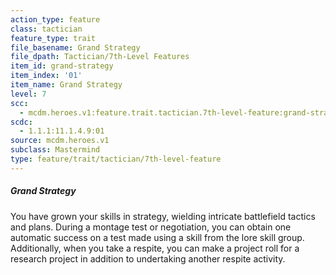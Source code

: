 ```yaml
---
action_type: feature
class: tactician
feature_type: trait
file_basename: Grand Strategy
file_dpath: Tactician/7th-Level Features
item_id: grand-strategy
item_index: '01'
item_name: Grand Strategy
level: 7
scc:
  - mcdm.heroes.v1:feature.trait.tactician.7th-level-feature:grand-strategy
scdc:
  - 1.1.1:11.1.4.9:01
source: mcdm.heroes.v1
subclass: Mastermind
type: feature/trait/tactician/7th-level-feature
---
```


##### Grand Strategy

You have grown your skills in strategy, wielding intricate battlefield tactics and plans. During a montage test or negotiation, you can obtain one automatic success on a test made using a skill from the lore skill group. Additionally, when you take a respite, you can make a project roll for a research project in addition to undertaking another respite activity.
